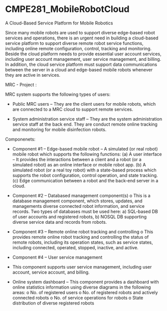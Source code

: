 # CMPE281_MobileRobotCloud
A Cloud-Based Service Platform for Mobile Robotics


Since many mobile robots are used to support diverse edge-based robot services and operations, there is an urgent need in building a cloud-based service platform to support diverse remote robot service functions, including online remote configuration, control, tracking and monitoring. Beside the cloud platform needs to provide essential user account services, including user account management, user service management, and billing. In addition, the cloud service platform must support data communications between the server in a cloud and edge-based mobile robots whenever they are active in services.
 
MRC - Project :

MRC system  supports the following types of users:
-	Public MRC users – They are the client users for mobile robots, which are connected to a MRC cloud to support remote services.

-	System administration service staff – They are the system administration service staff at the back end. They are conduct remote online tracking and monitoring for mobile disinfection robots.

Componenets:

-	Component #1 – Edge-based mobile robot 
– A simulated (or real robot) mobile robot which supports the following functions:
(a)	A user interface – It provides the interactions between a client and a robot (or a simulated robot) as an online interface or mobile robot app.
(b)	A simulated robot (or a real toy robot) with a state-based process which supports the robot configuration, control operation, and state tracking.
(c)	Edge communication between a robot and the back-end server in a cloud.

-	Component #2 – Databased management component(s)
o	This is a database management component, which stores, updates, and managements diverse connected robot information, and service records. Two types of databases must be used here: a) SQL-based DB of user accounts and registered robots, b) NOSQL DB supporting diverse service data and records from robots.

-	Component #3 – Remote online robot tracking and controlling
o	This provides remote online robot tracking and controlling the status of remote robots, including its operation states, such as service states, including connected, operated, stopped, inactive, and active.

-	Component #4 – User service management
- This component supports user service management, including user account, service account, and billing.

-	Online system dashboard – This component provides a dashboard with online statistics information using diverse diagrams in the following areas:
o	No. of registered users
o	No. of registered robots and actively connected robots
o	No. of service operations for robots
o	State distribution of diverse registered robots
